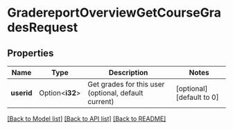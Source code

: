 # GradereportOverviewGetCourseGradesRequest

## Properties

Name | Type | Description | Notes
------------ | ------------- | ------------- | -------------
**userid** | Option<**i32**> | Get grades for this user (optional, default current) | [optional][default to 0]

[[Back to Model list]](../README.md#documentation-for-models) [[Back to API list]](../README.md#documentation-for-api-endpoints) [[Back to README]](../README.md)


